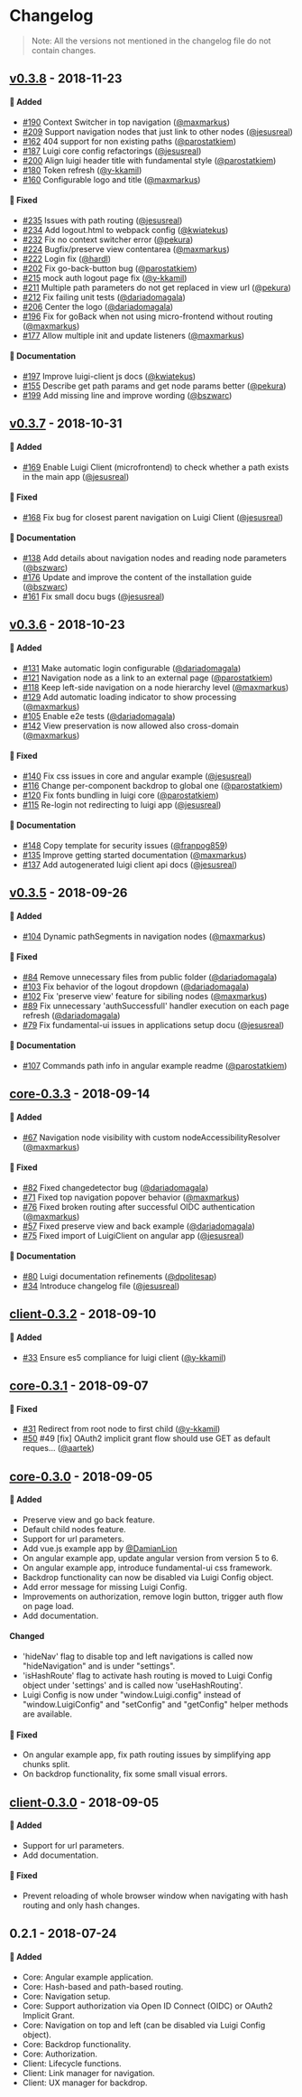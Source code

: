 # Changelog

> Note: All the versions not mentioned in the changelog file do not contain changes. 

<!-- 
Generate the changelog using the lerna-changelog tool. 
Run the following command to generate changelog content for pull requests that have been merged since the time when the last git tag was created:

./node_modules/lerna-changelog/bin/cli.js --ignoreCommiters

You can also generate changelog content corresponding to pull requests that were merged in between particular git tags:

./node_modules/lerna-changelog/bin/cli.js --ignoreCommiters --from core-0.3.0 --to core-0.3.1

The lerna-changelog tool detects changes based on PR labels and maps them to sections as per the configuration in the package.json file.
  "changelog": {
    "labels": {
      "breaking": ":boom: Breaking Change",
      "enhancement": ":rocket: Enhancement",
      "bug": ":bug: Bug Fix",
      "documentation": ":memo: Documentation"
    }
    ...
  }
-->

## [v0.3.8] - 2018-11-23

#### :rocket: Added
* [#190](https://github.com/kyma-project/luigi/pull/190) Context Switcher in top navigation ([@maxmarkus](https://github.com/maxmarkus))
* [#209](https://github.com/kyma-project/luigi/pull/209) Support navigation nodes that just link to other nodes ([@jesusreal](https://github.com/jesusreal))
* [#162](https://github.com/kyma-project/luigi/pull/162) 404 support for non existing paths ([@parostatkiem](https://github.com/parostatkiem))
* [#187](https://github.com/kyma-project/luigi/pull/187) Luigi core config refactorings ([@jesusreal](https://github.com/jesusreal))
* [#200](https://github.com/kyma-project/luigi/pull/200) Align luigi header title with fundamental style ([@parostatkiem](https://github.com/parostatkiem))
* [#180](https://github.com/kyma-project/luigi/pull/180) Token refresh ([@y-kkamil](https://github.com/y-kkamil))
* [#160](https://github.com/kyma-project/luigi/pull/160) Configurable logo and title ([@maxmarkus](https://github.com/maxmarkus))

#### :bug: Fixed
* [#235](https://github.com/kyma-project/luigi/pull/235) Issues with path routing ([@jesusreal](https://github.com/jesusreal))
* [#234](https://github.com/kyma-project/luigi/pull/234) Add logout.html to webpack config ([@kwiatekus](https://github.com/kwiatekus))
* [#232](https://github.com/kyma-project/luigi/pull/232) Fix no context switcher error ([@pekura](https://github.com/pekura))
* [#224](https://github.com/kyma-project/luigi/pull/224) Bugfix/preserve view contentarea ([@maxmarkus](https://github.com/maxmarkus))
* [#222](https://github.com/kyma-project/luigi/pull/222) Login fix ([@hardl](https://github.com/hardl))
* [#202](https://github.com/kyma-project/luigi/pull/202) Fix go-back-button bug ([@parostatkiem](https://github.com/parostatkiem))
* [#215](https://github.com/kyma-project/luigi/pull/215) mock auth logout page fix ([@y-kkamil](https://github.com/y-kkamil))
* [#211](https://github.com/kyma-project/luigi/pull/211) Multiple path parameters do not get replaced in view url ([@pekura](https://github.com/pekura))
* [#212](https://github.com/kyma-project/luigi/pull/212) Fix failing unit tests ([@dariadomagala](https://github.com/dariadomagala))
* [#206](https://github.com/kyma-project/luigi/pull/206) Center the logo ([@dariadomagala](https://github.com/dariadomagala))
* [#196](https://github.com/kyma-project/luigi/pull/196) Fix for goBack when not using micro-frontend without routing ([@maxmarkus](https://github.com/maxmarkus))
* [#177](https://github.com/kyma-project/luigi/pull/177) Allow multiple init and update listeners ([@maxmarkus](https://github.com/maxmarkus))

#### :memo: Documentation
* [#197](https://github.com/kyma-project/luigi/pull/197) Improve luigi-client js docs ([@kwiatekus](https://github.com/kwiatekus))
* [#155](https://github.com/kyma-project/luigi/pull/155) Describe get path params and get node params better ([@pekura](https://github.com/pekura))
* [#199](https://github.com/kyma-project/luigi/pull/199) Add missing line and improve wording ([@bszwarc](https://github.com/bszwarc))


## [v0.3.7] - 2018-10-31


#### :rocket: Added
* [#169](https://github.com/kyma-project/luigi/pull/169) Enable Luigi Client (microfrontend) to check whether a path exists in the main app ([@jesusreal](https://github.com/jesusreal))

#### :bug: Fixed
* [#168](https://github.com/kyma-project/luigi/pull/168) Fix bug for closest parent navigation on Luigi Client ([@jesusreal](https://github.com/jesusreal))

#### :memo: Documentation
* [#138](https://github.com/kyma-project/luigi/pull/138) Add details about navigation nodes and reading node parameters ([@bszwarc](https://github.com/bszwarc))
* [#176](https://github.com/kyma-project/luigi/pull/176) Update and improve the content of the installation guide ([@bszwarc](https://github.com/bszwarc))
* [#161](https://github.com/kyma-project/luigi/pull/161) Fix small docu bugs ([@jesusreal](https://github.com/jesusreal))

## [v0.3.6] - 2018-10-23

#### :rocket: Added
* [#131](https://github.com/kyma-project/luigi/pull/131) Make automatic login configurable ([@dariadomagala](https://github.com/dariadomagala))
* [#121](https://github.com/kyma-project/luigi/pull/121) Navigation node as a link to an external page ([@parostatkiem](https://github.com/parostatkiem))
* [#118](https://github.com/kyma-project/luigi/pull/118) Keep left-side navigation on a node hierarchy level ([@maxmarkus](https://github.com/maxmarkus))
* [#129](https://github.com/kyma-project/luigi/pull/129) Add automatic loading indicator to show processing ([@maxmarkus](https://github.com/maxmarkus))
* [#105](https://github.com/kyma-project/luigi/pull/105) Enable e2e tests ([@dariadomagala](https://github.com/dariadomagala))
* [#142](https://github.com/kyma-project/luigi/pull/142) View preservation is now allowed also cross-domain ([@maxmarkus](https://github.com/maxmarkus))

#### :bug: Fixed
* [#140](https://github.com/kyma-project/luigi/pull/140) Fix css issues in core and angular example ([@jesusreal](https://github.com/jesusreal))
* [#116](https://github.com/kyma-project/luigi/pull/116) Change per-component backdrop to global one ([@parostatkiem](https://github.com/parostatkiem))
* [#120](https://github.com/kyma-project/luigi/pull/120) Fix fonts bundling in luigi core ([@parostatkiem](https://github.com/parostatkiem))
* [#115](https://github.com/kyma-project/luigi/pull/115) Re-login not redirecting to luigi app ([@jesusreal](https://github.com/jesusreal))

#### :memo: Documentation
* [#148](https://github.com/kyma-project/luigi/pull/148) Copy template for security issues ([@franpog859](https://github.com/franpog859))
* [#135](https://github.com/kyma-project/luigi/pull/135) Improve getting started  documentation ([@maxmarkus](https://github.com/maxmarkus))
* [#137](https://github.com/kyma-project/luigi/pull/137) Add autogenerated luigi client api docs ([@jesusreal](https://github.com/jesusreal))


## [v0.3.5] - 2018-09-26

#### :rocket: Added
* [#104](https://github.com/kyma-project/luigi/pull/104) Dynamic pathSegments in navigation nodes ([@maxmarkus](https://github.com/maxmarkus))

#### :bug: Fixed
* [#84](https://github.com/kyma-project/luigi/pull/84) Remove unnecessary files from public folder ([@dariadomagala](https://github.com/dariadomagala))
* [#103](https://github.com/kyma-project/luigi/pull/103) Fix behavior of the logout dropdown ([@dariadomagala](https://github.com/dariadomagala))
* [#102](https://github.com/kyma-project/luigi/pull/102) Fix 'preserve view' feature for sibiling nodes ([@maxmarkus](https://github.com/maxmarkus))
* [#89](https://github.com/kyma-project/luigi/pull/89) Fix unnecessary 'authSuccessfull' handler execution on each page refresh ([@dariadomagala](https://github.com/dariadomagala))
* [#79](https://github.com/kyma-project/luigi/pull/79) Fix fundamental-ui issues in applications setup docu ([@jesusreal](https://github.com/jesusreal))

#### :memo: Documentation
* [#107](https://github.com/kyma-project/luigi/pull/107) Commands path info in angular example readme ([@parostatkiem](https://github.com/parostatkiem))


## [core-0.3.3] - 2018-09-14

#### :rocket: Added
* [#67](https://github.com/kyma-project/luigi/pull/67) Navigation node visibility with custom nodeAccessibilityResolver ([@maxmarkus](https://github.com/maxmarkus))

#### :bug: Fixed
* [#82](https://github.com/kyma-project/luigi/pull/82) Fixed changedetector bug ([@dariadomagala](https://github.com/dariadomagala))
* [#71](https://github.com/kyma-project/luigi/pull/71) Fixed top navigation popover behavior ([@maxmarkus](https://github.com/maxmarkus))
* [#76](https://github.com/kyma-project/luigi/pull/76) Fixed broken routing after successful OIDC authentication ([@maxmarkus](https://github.com/maxmarkus))
* [#57](https://github.com/kyma-project/luigi/pull/57) Fixed preserve view and back example ([@dariadomagala](https://github.com/dariadomagala))
* [#75](https://github.com/kyma-project/luigi/pull/75) Fixed import of LuigiClient on angular app ([@jesusreal](https://github.com/jesusreal))

#### :memo: Documentation
* [#80](https://github.com/kyma-project/luigi/pull/80) Luigi documentation refinements ([@dpolitesap](https://github.com/dpolitesap))
* [#34](https://github.com/kyma-project/luigi/pull/34) Introduce changelog file ([@jesusreal](https://github.com/jesusreal))


## [client-0.3.2] - 2018-09-10

#### :rocket: Added
* [#33](https://github.com/kyma-project/luigi/pull/33) Ensure es5 compliance for luigi client ([@y-kkamil](https://github.com/y-kkamil))


## [core-0.3.1] - 2018-09-07

#### :bug: Fixed
* [#31](https://github.com/kyma-project/luigi/pull/31) Redirect from root node to first child ([@y-kkamil](https://github.com/y-kkamil))
* [#50](https://github.com/kyma-project/luigi/pull/50) #49 [fix] OAuth2 implicit grant flow should use GET as default reques… ([@aartek](https://github.com/aartek))


## [core-0.3.0] - 2018-09-05

#### :rocket: Added
- Preserve view and go back feature.
- Default child nodes feature.
- Support for url parameters.
- Add vue.js example app by [@DamianLion](https://github.com/DamianLion)
- On angular example app, update angular version from version 5 to 6.
- On angular example app, introduce fundamental-ui css framework.
- Backdrop functionality can now be disabled via Luigi Config object.
- Add error message for missing Luigi Config.
- Improvements on authorization, remove login button, trigger auth flow on page load.
- Add documentation.

#### Changed
- 'hideNav' flag to disable top and left navigations is called now "hideNavigation" and is under "settings".
- 'isHashRoute' flag to activate hash routing is moved to Luigi Config object under 'settings' and is called now 'useHashRouting'.
- Luigi Config is now under "window.Luigi.config" instead of "window.LuigiConfig" and "setConfig" and "getConfig" helper methods are available.

#### :bug: Fixed
- On angular example app, fix path routing issues by simplifying app chunks split.
- On backdrop functionality, fix some small visual errors.

## [client-0.3.0] - 2018-09-05

#### :rocket: Added
- Support for url parameters.
- Add documentation.

#### :bug: Fixed
- Prevent reloading of whole browser window when navigating with hash routing and only hash changes.

## 0.2.1 - 2018-07-24
#### :rocket: Added
- Core: Angular example application.
- Core: Hash-based and path-based routing.
- Core: Navigation setup.
- Core: Support authorization via Open ID Connect (OIDC) or OAuth2 Implicit Grant.
- Core: Navigation on top and left (can be disabled via Luigi Config object).
- Core: Backdrop functionality.
- Core: Authorization.
- Client: Lifecycle functions.
- Client: Link manager for navigation.
- Client: UX manager for backdrop.


[core-0.3.0]: https://github.com/kyma-project/luigi/compare/v0.2.1...core-0.3.0
[core-0.3.1]: https://github.com/kyma-project/luigi/compare/core-0.3.0...core-0.3.1
[core-0.3.3]: https://github.com/kyma-project/luigi/compare/core-0.3.2...core-0.3.3
[client-0.3.2]: https://github.com/kyma-project/luigi/compare/client-0.3.1...client-0.3.2
[client-0.3.0]: https://github.com/kyma-project/luigi/compare/v0.2.1...client-0.3.0
[v0.3.5]: https://github.com/kyma-project/luigi/compare/core-0.3.3...v0.3.5
[v0.3.6]: https://github.com/kyma-project/luigi/compare/v0.3.5...v0.3.6
[v0.3.7]: https://github.com/kyma-project/luigi/compare/v0.3.6...v0.3.7
[v0.3.8]: https://github.com/kyma-project/luigi/compare/v0.3.7...v0.3.8